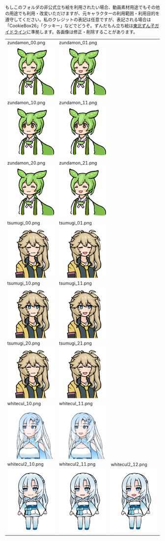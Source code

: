 もしこのフォルダの非公式立ち絵を利用されたい場合、動画素材用途でもその他の用途でも利用・改変いただけますが、元キャラクターの利用範囲・利用目的を遵守してください。私のクレジットの表記は任意ですが、表記される場合は「CookieBox26」「クッキー」などでどうぞ。ずんだもん立ち絵は[東北ずん子ガイドライン](https://zunko.jp/guideline.html)に準拠します。各画像は修正・削除することがあります。

<table>
  <tr>
    <td>zundamon_00.png<br/><img width="180" src="https://raw.githubusercontent.com/CookieBox26/zuma/main/materials/zundamon_00.png"/></td>
    <td>zundamon_01.png<br/><img width="180" src="https://raw.githubusercontent.com/CookieBox26/zuma/main/materials/zundamon_01.png"/></td>
    <td></td>
  </tr>
  <tr>
    <td>zundamon_10.png<br/><img width="180" src="https://raw.githubusercontent.com/CookieBox26/zuma/main/materials/zundamon_10.png"/></td>
    <td>zundamon_11.png<br/><img width="180" src="https://raw.githubusercontent.com/CookieBox26/zuma/main/materials/zundamon_11.png"/></td>
    <td></td>
  </tr>
  <tr>
    <td>zundamon_20.png<br/><img width="180" src="https://raw.githubusercontent.com/CookieBox26/zuma/main/materials/zundamon_20.png"/></td>
    <td>zundamon_21.png<br/><img width="180" src="https://raw.githubusercontent.com/CookieBox26/zuma/main/materials/zundamon_21.png"/></td>
    <td></td>
  </tr>
  <tr>
    <td>tsumugi_00.png<br/><img width="180" src="https://raw.githubusercontent.com/CookieBox26/zuma/main/materials/tsumugi_00.png"/></td>
    <td>tsumugi_01.png<br/><img width="180" src="https://raw.githubusercontent.com/CookieBox26/zuma/main/materials/tsumugi_01.png"/></td>
    <td></td>
  </tr>
  <tr>
    <td>tsumugi_10.png<br/><img width="180" src="https://raw.githubusercontent.com/CookieBox26/zuma/main/materials/tsumugi_10.png"/></td>
    <td>tsumugi_11.png<br/><img width="180" src="https://raw.githubusercontent.com/CookieBox26/zuma/main/materials/tsumugi_11.png"/></td>
    <td></td>
  </tr>
  <tr>
    <td>tsumugi_20.png<br/><img width="180" src="https://raw.githubusercontent.com/CookieBox26/zuma/main/materials/tsumugi_20.png"/></td>
    <td>tsumugi_21.png<br/><img width="180" src="https://raw.githubusercontent.com/CookieBox26/zuma/main/materials/tsumugi_21.png"/></td>
    <td></td>
  </tr>
  <tr>
    <td>whitecul_10.png<br/><img width="180" src="https://raw.githubusercontent.com/CookieBox26/zuma/main/materials/whitecul_10.png"/></td>
    <td>whitecul_11.png<br/><img width="180" src="https://raw.githubusercontent.com/CookieBox26/zuma/main/materials/whitecul_11.png"/></td>
    <td></td>
  </tr>
  <tr>
    <td>whitecul2_10.png<br/><img width="180" src="https://raw.githubusercontent.com/CookieBox26/zuma/main/materials/whitecul2_10.png"/></td>
    <td>whitecul2_11.png<br/><img width="180" src="https://raw.githubusercontent.com/CookieBox26/zuma/main/materials/whitecul2_11.png"/></td>
    <td>whitecul2_12.png<br/><img width="180" src="https://raw.githubusercontent.com/CookieBox26/zuma/main/materials/whitecul2_12.png"/></td>
  </tr></table>

